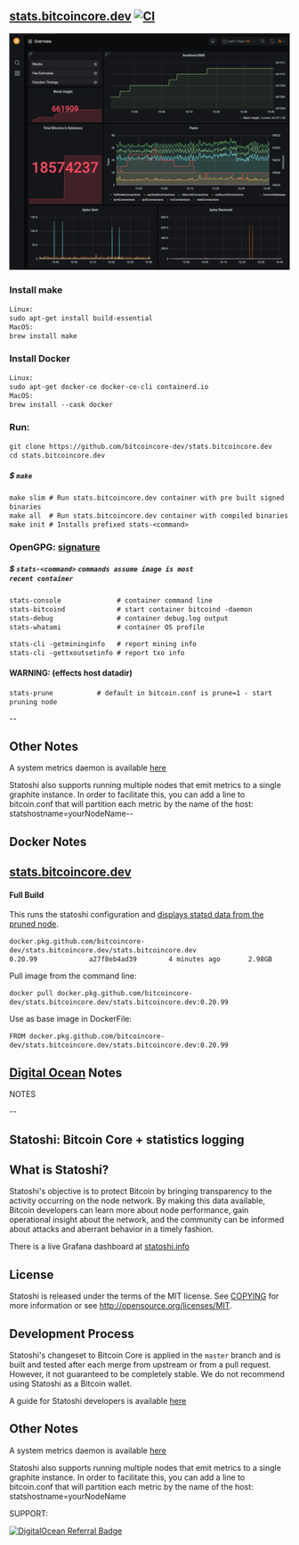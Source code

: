 ## [stats.bitcoincore.dev](https://github.com/bitcoincore-dev/stats.bitcoincore.dev) [![CI](https://github.com/bitcoincore-dev/stats.bitcoincore.dev/actions/workflows/blank.yml/badge.svg)](https://github.com/bitcoincore-dev/stats.bitcoincore.dev/actions/workflows/blank.yml)

![stats.bitcoincore.dev](./docker/stats.bitcoincore.dev.png)

### Install make
```
Linux:
sudo apt-get install build-essential
MacOS:
brew install make
```
### Install Docker
```
Linux:
sudo apt-get docker-ce docker-ce-cli containerd.io
MacOS:
brew install --cask docker
```

### Run:

```
git clone https://github.com/bitcoincore-dev/stats.bitcoincore.dev
cd stats.bitcoincore.dev

```
##### $ <code>make</code>

```
make slim # Run stats.bitcoincore.dev container with pre built signed binaries
make all  # Run stats.bitcoincore.dev container with compiled binaries
make init # Installs prefixed stats-<command>

```

### OpenGPG: [signature](./conf/usr/local/bin/randymcmillan.asc)

##### $ <code>stats-\<command></code> <code>commands assume image is most recent container</code>

```
stats-console              # container command line
stats-bitcoind             # start container bitcoind -daemon
stats-debug                # container debug.log output
stats-whatami              # container OS profile
```
```
stats-cli -getmininginfo   # report mining info
stats-cli -gettxoutsetinfo # report txo info
```

#### WARNING: (effects host datadir)

```
stats-prune           # default in bitcoin.conf is prune=1 - start pruning node

```

--

## Other Notes

A system metrics daemon is available [here](https://github.com/jlopp/bitcoin-utils/blob/master/systemMetricsDaemon.py)

Statoshi also supports running multiple nodes that emit metrics to a single graphite instance. 
In order to facilitate this, you can add a line to bitcoin.conf that will partition each 
metric by the name of the host: statshostname=yourNodeName--

## Docker Notes

## [stats.bitcoincore.dev](https://github.com/bitcoincore-dev/stats.bitcoincore.dev/packages/314536)

#### Full Build

This runs the statoshi configuration and [displays statsd data from the pruned node](http://stats.bitcoincore.dev).

```
docker.pkg.github.com/bitcoincore-dev/stats.bitcoincore.dev/stats.bitcoincore.dev
0.20.99             a27f8eb4ad39        4 minutes ago       2.98GB
```

Pull image from the command line:

	docker pull docker.pkg.github.com/bitcoincore-dev/stats.bitcoincore.dev/stats.bitcoincore.dev:0.20.99

Use as base image in DockerFile:

	FROM docker.pkg.github.com/bitcoincore-dev/stats.bitcoincore.dev/stats.bitcoincore.dev:0.20.99

## [Digital Ocean](https://m.do.co/c/ae5c7d05da91) Notes

NOTES

--

## Statoshi: Bitcoin Core + statistics logging

## What is Statoshi?

Statoshi's objective is to protect Bitcoin by bringing transparency to the activity 
occurring on the node network. By making this data available, Bitcoin developers can 
learn more about node performance, gain operational insight about the network, and 
the community can be informed about attacks and aberrant behavior in a timely fashion.

There is a live Grafana dashboard at [statoshi.info](http://statoshi.info)

## License

Statoshi is released under the terms of the MIT license. See [COPYING](COPYING) for more
information or see http://opensource.org/licenses/MIT.

## Development Process

Statoshi's changeset to Bitcoin Core is applied in the `master` branch and is
built and tested after each merge from upstream or from a pull request. However,
it not guaranteed to be completely stable. We do not recommend using Statoshi
as a Bitcoin wallet.

A guide for Statoshi developers is available [here](https://medium.com/@lopp/statoshi-developer-s-guide-241ac9ab9993#.s1rfi3fv6)

## Other Notes

A system metrics daemon is available [here](https://github.com/jlopp/bitcoin-utils/blob/master/systemMetricsDaemon.py)

Statoshi also supports running multiple nodes that emit metrics to a single graphite instance. 
In order to facilitate this, you can add a line to bitcoin.conf that will partition each 
metric by the name of the host: statshostname=yourNodeName


SUPPORT:

[![DigitalOcean Referral Badge](https://web-platforms.sfo2.digitaloceanspaces.com/WWW/Badge%202.svg)](https://www.digitalocean.com/?refcode=ae5c7d05da91&utm_campaign=Referral_Invite&utm_medium=Referral_Program&utm_source=badge)